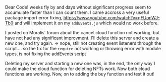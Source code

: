 Dear Code! weeks fly by and days without significant progress seem to accumulate faster than I can count them.
I came accross a very useful package import error fixing, https://www.youtube.com/watch?v=qFUonWJ-Tb0 and will implement it on my `addEvents.js` which would no work before.

I posted on Moralis' forum about the cancel cloud function not working, but have not had any significant improvment. I'll delete this server and create a new one, and try again.
=> nope, still not creating event listeners through the script.... so the fix for the `require` not working or throwing error with module types, is not fixing the addEvents script

Deleting my server and starting a new one was, in the end, the only way I could make the cloud function for deleting NFTs work. Now both cloud functions are working.
Now, on to adding the buy function and test it out!
